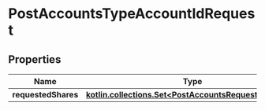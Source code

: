
# PostAccountsTypeAccountIdRequest

## Properties
| Name | Type | Description | Notes |
| ------------ | ------------- | ------------- | ------------- |
| **requestedShares** | [**kotlin.collections.Set&lt;PostAccountsRequestedShares&gt;**](PostAccountsRequestedShares.md) |  |  [optional] |



